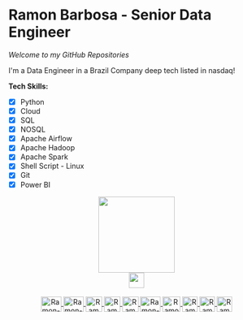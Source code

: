 Ramon Barbosa - Senior Data Engineer
==================

*Welcome to my GitHub Repositories*

I'm a Data Engineer in a Brazil Company deep tech listed in nasdaq!

**Tech Skills:**
- [x] Python
- [x] Cloud
- [x] SQL
- [x] NOSQL
- [x] Apache Airflow
- [x] Apache Hadoop
- [x] Apache Spark
- [x] Shell Script - Linux
- [x] Git
- [x] Power BI 

<div align="center">
  <a href="https://github.com/ramondata">
  <img height="150" src="https://github-readme-stats.vercel.app/api/top-langs/?username=ramondata&layout=compact&langs_count=7&theme=dark"/>
</div>
<div align="center">
  <a href="https://www.codewars.com/users/ramondata/badges/large">
  <img height="30" src="https://www.codewars.com/users/ramondata/badges/large"/>
<div/>
<div style="display: inline_block"><br>
  <img align="center" alt="Ramon-Python" height="30" width="40" src="https://cdn.jsdelivr.net/gh/devicons/devicon/icons/python/python-original.svg">
  <img align="center" alt="Ramon-postgresql" height="30" width="40" src="https://cdn.jsdelivr.net/gh/devicons/devicon/icons/postgresql/postgresql-original.svg">
  <img align="center" alt="Ramon-airflow" height="30" width="32" src="https://encrypted-tbn0.gstatic.com/images?q=tbn:ANd9GcSjH3-mMmTncnVVpVzYnVgl-__-SWB6UxNu72A0cnhUfBtfuhXtHLlp93IZWN7uQ2Golgw&usqp=CAU">
  <img align="center" alt="Ramon-azure" height="30" width="32" src="https://upload.wikimedia.org/wikipedia/commons/thumb/f/fa/Microsoft_Azure.svg/1200px-Microsoft_Azure.svg.png">
  <img align="center" alt="Ramon-aws" height="30" width="32" src="https://pbs.twimg.com/profile_images/1377341693964382209/XLGAtguT_400x400.jpg">
  <img align="center" alt="Ramon-linux" height="30" width="40" src="https://cdn.jsdelivr.net/gh/devicons/devicon/icons/linux/linux-original.svg"> 
  <img align="center" alt="Ramon-Hadoop" height="30" width="35" src="https://cdn.icon-icons.com/icons2/2699/PNG/512/apache_hadoop_logo_icon_169586.png">
  <img align="center" alt="Ramon-Spark" height="30" width="30" src="https://cdn.icon-icons.com/icons2/2699/PNG/512/apache_spark_logo_icon_170560.png">
  <img align="center" alt="Ramon-Docker" height="30" width="30" src="https://ms-azuretools.gallerycdn.vsassets.io/extensions/ms-azuretools/vscode-docker/1.24.0/1677187109445/Microsoft.VisualStudio.Services.Icons.Default">
  <img align="center" alt="Ramon-Mongodb" height="30" width="30" src="https://avatars.githubusercontent.com/u/45120?v=4">
</div>
 </a> 
 
